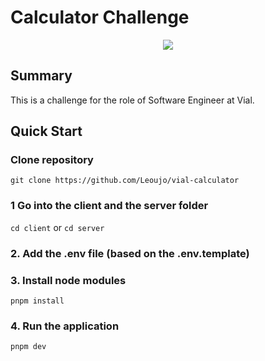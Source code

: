 # Calculator Challenge

<div align="center">
	<img src="https://mma.prnewswire.com/media/1724383/general_Logo.jpg?p=publish" />
</div>

## Summary

This is a challenge for the role of Software Engineer at Vial.

## Quick Start

### Clone repository

`git clone https://github.com/Leoujo/vial-calculator`

### 1 Go into the client and the server folder

`cd client` or `cd server`

### 2. Add the .env file (based on the .env.template)

### 3. Install node modules

`pnpm install`

### 4. Run the application

`pnpm dev`
